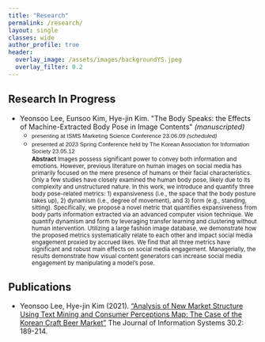 ```yaml
---  
title: "Research"
permalink: /research/
layout: single
classes: wide
author_profile: true
header:
  overlay_image: /assets/images/backgroundYS.jpeg
  overlay_filter: 0.2
---
```


## Research In Progress
- Yeonsoo Lee, Eunsoo Kim, Hye-jin Kim. "The Body Speaks: the Effects of Machine-Extracted Body Pose in Image Contents" *(manuscripted)*
  - <span style="font-size: smaller; font-family: Montserrat, sans-serif;">presenting at ISMS Marketing Science Conference 23.06.09 *(scheduled)*</span> 
  - <span style="font-size: smaller; font-family: Montserrat, sans-serif;">presented at 2023 Spring Conference held by The Korean Association for Information Society 23.05.12</span> <br>
<span style="font-size: smaller;"> **Abstract** Images possess significant power to convey both information and emotions. However, previous literature on human images on social media has primarily focused on the mere presence of humans or their facial characteristics. Only a few studies have closely examined the human body pose, likely due to its complexity and unstructured nature. In this work, we introduce and quantify three body pose-related metrics: 1&#41; expansiveness (i.e., the space that the body posture takes up), 2&#41; dynamism (i.e., degree of movement), and 3&#41; form (e.g., standing, sitting). Specifically, we propose a novel metric that quantifies expansiveness from body parts information extracted via an advanced computer vision technique. We quantify dynamism and form by leveraging transfer learning and clustering without human intervention. Utilizing a large fashion image database, we demonstrate how the proposed metrics systematically relate to each other and impact social media engagement proxied by accrued likes. We find that all three metrics have significant and robust main effects on social media engagement. Managerially, the results demonstrate how visual content generators can increase social media engagement by manipulating a model’s pose.</span> 

<!-- 
- Yeonsoo Lee, Eunsoo Kim, Hye-jin Kim. ["The Body Speaks: the Effects of Machine-Extracted Body Pose in Image Contents"](https://soo-13.github.io/research1/) *(manuscripted)* -->

## Publications
- Yeonsoo Lee, Hye-jin Kim (2021). [“Analysis of New Market Structure Using Text Mining and Consumer Perceptions Map: The Case of the Korean Craft Beer Market”](https://soo-13.github.io/research0/)  The Journal of Information Systems 30.2: 189-214.

<!-- 
---
## Presentation

- The Body Speaks: the Effects of Machine-Extracted Body Pose in Image Contents
  - ISMS Marketing Science Conference, Miami, United States 23.06.09 *(scheduled)*
  - The Korean Association for Information Society, Seoul, Korea 23.05.12 -->

